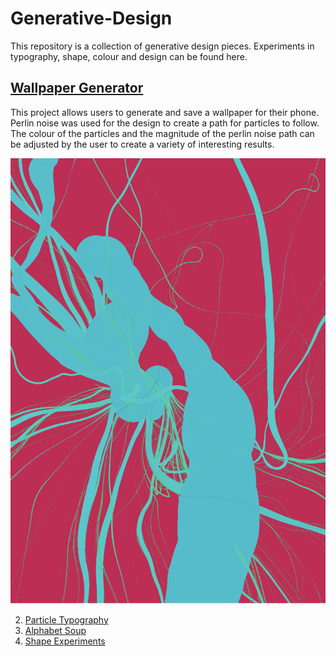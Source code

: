 Generative-Design
=================

This repository is a collection of generative design pieces. Experiments in typography, shape, colour and design can be found here.

[Wallpaper Generator](FlowfieldWallpaper/BookCover_Final_Origin)
-------------------
This project allows users to generate and save a wallpaper for their phone. Perlin noise was used for the design to create a path for particles to follow. The colour of the particles and the magnitude of the perlin noise path can be adjusted by the user to create a variety of interesting results.

![alt text](https://github.com/TimothyRoberts/Generative-Design/blob/master/Images/Flowfield_Wallpaper.png "Flowfield Wallpaper")

2. [Particle Typography](ParticleTypography)
3. [Alphabet Soup](AlphabetSoup)
4. [Shape Experiments](ShapeExperiments)
